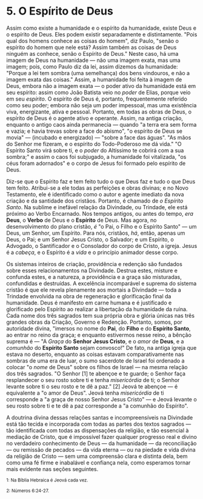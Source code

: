 # 5. O Espírito de Deus

Assim como existe a humanidade e o espírito da humanidade, existe Deus e o espírito de Deus. Eles podem existir separadamente e distintamente. "Pois qual dos homens conhece as coisas do homem", diz Paulo, "senão o espírito do homem que nele está? Assim também as coisas de Deus ninguém as conhece, senão o Espírito de Deus." Neste caso, há uma imagem de Deus na humanidade — não uma imagem exata, mas uma imagem; pois, como Paulo diz da lei, assim dizemos da humanidade: "Porque a lei tem sombra (uma semelhança) dos bens vindouros, e não a imagem exata das coisas." Assim, a humanidade foi feita à imagem de Deus, embora não a imagem exata — o poder ativo da humanidade está em seu espírito: assim como João Batista veio no *poder* de Elias, porque veio em seu *espírito*. O espírito de Deus é, portanto, frequentemente referido como seu poder; embora não seja um poder impessoal, mas uma existência viva, energizante, ativa e pessoal. Portanto, em todas as obras de Deus, o espírito de Deus é o agente ativo e operante. Assim, na antiga criação, enquanto o antigo caos ainda permanecia — quando "a terra era sem forma e vazia; e havia trevas sobre a face do abismo", "o espírito de Deus se movia" — (incubado e energizado) — "sobre a face das águas". "As mãos do Senhor me fizeram, e o espírito do Todo-Poderoso me dá vida." "O Espírito Santo virá sobre ti, e o *poder* do Altíssimo te cobrirá com a sua sombra;" e assim o caos foi subjugado, a humanidade foi vitalizada, "os céus foram adornados" e o corpo de Jesus foi formado pelo espírito de Deus.

Diz-se que o Espírito faz e tem feito tudo o que Deus faz e tudo o que Deus tem feito. Atribui-se a ele todas as perfeições e obras divinas; e no Novo Testamento, ele é identificado como o autor e agente imediato da nova criação e da santidade dos cristãos. Portanto, é chamado de *o Espírito Santo*. Na sublime e inefável relação da Divindade, ou Trindade, ele está próximo ao Verbo Encarnado. Nos tempos antigos, ou antes do tempo, *era* **Deus**, o **Verbo** de Deus e o **Espírito** de Deus. Mas agora, no desenvolvimento do plano cristão, *é* "o Pai, o Filho e o Espírito Santo" — um Deus, um Senhor, um Espírito. Para nós, cristãos, *há*, então, apenas um Deus, o Pai; e um Senhor Jesus Cristo, o Salvador; e um Espírito, o Advogado, o Santificador e o Consolador do corpo de Cristo, a igreja. Jesus é a *cabeça*, e o Espírito é a *vida* e o princípio animador desse corpo.

Os sistemas inteiros de criação, providência e redenção são fundados sobre esses relacionamentos na Divindade. Destrua estes, misture e confunda estes, e a natureza, a providência e a graça são misturadas, confundidas e destruídas. A excelência incomparável e suprema do sistema cristão é que ele revela plenamente aos mortais a Divindade — toda a Trindade envolvida na obra de regeneração e glorificação final da humanidade. Deus é manifesto em carne humana e é justificado e glorificado pelo Espírito ao realizar a libertação da humanidade da ruína. Cada nome dos três sagrados tem sua própria obra e glória únicas nas três grandes obras da Criação, Governo e Redenção. Portanto, somos, por autoridade divina, "imersos no nome do **Pai**, do **Filho** e do **Espírito Santo**, ao entrar no reino da graça; e enquanto estivermos nesse reino, a bênção suprema é — "A *Graça* do **Senhor Jesus Cristo**, e o *amor* de **Deus**, e a *comunhão* do **Espírito Santo** sejam convosco!" De fato, na antiga igreja que estava no deserto, enquanto as coisas estavam comparativamente nas sombras de uma era de luar, o sumo sacerdote de Israel foi ordenado a colocar "o *nome* de Deus" sobre os filhos de Israel — na mesma relação dos três sagrados. "O Senhor [1] te abençoe e te guarde; o Senhor faça resplandecer o seu rosto sobre ti e tenha *misericórdia* de ti; o Senhor levante sobre ti o seu rosto e te dê a paz." [2] Jeová te abençoe — é equivalente a "o amor de Deus". Jeová tenha *misericórdia* de ti corresponde a "a graça de nosso Senhor Jesus Cristo" — e Jeová levante o seu rosto sobre ti e te dê a paz corresponde a "a comunhão do Espírito".

A doutrina divina dessas relações santas e incompreensíveis na Divindade está tão tecida e incorporada com todas as partes dos textos sagrados — tão identificada com todas as dispensações da religião, e tão essencial à mediação de Cristo, que é impossível fazer qualquer progresso real e divino no verdadeiro conhecimento de Deus — da humanidade — da reconciliação — ou remissão de pecados — da vida eterna — ou na piedade e vida divina da religião de Cristo — sem uma compreensão clara e distinta dela, bem como uma fé firme e inabalável e confiança nela, como esperamos tornar mais evidente nas seções seguintes.

<sub>1: Na Bíblia Hebraica é Jeová cada vez.</sub>

<sub>2: Números 6:24-27.</sub>
